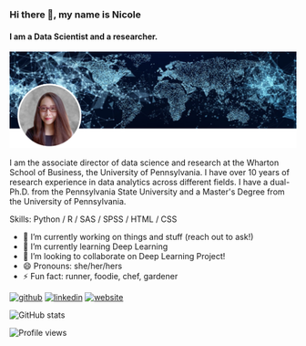 ### Hi there 👋, my name is Nicole
#### I am a Data Scientist and a researcher.

![I am a Data Scientist and a researcher](https://github.com/nicolewang12/nicolewang12/blob/main/Screen%20Shot%202021-08-16%20at%202.08.02%20PM.png)

I am the associate director of data science and research at the Wharton School of Business, the University of Pennsylvania. I have over 10 years of research experience in data analytics across different fields. I have a dual-Ph.D. from the Pennsylvania State University and a Master's Degree from the University of Pennsylvania. 

Skills: Python / R / SAS / SPSS / HTML / CSS

- 🔭 I’m currently working on things and stuff (reach out to ask!)  
- 🌱 I’m currently learning Deep Learning 
- 👯 I’m looking to collaborate on Deep Learning Project! 
- 😄 Pronouns: she/her/hers 
- ⚡ Fun fact: runner, foodie, chef, gardener  


[<img src='https://cdn.jsdelivr.net/npm/simple-icons@3.0.1/icons/github.svg' alt='github' height='40'>](https://github.com/nicolewang12)  [<img src='https://cdn.jsdelivr.net/npm/simple-icons@3.0.1/icons/linkedin.svg' alt='linkedin' height='40'>](https://www.linkedin.com/in/nicolerwang/)  [<img src='https://cdn.jsdelivr.net/npm/simple-icons@3.0.1/icons/icloud.svg' alt='website' height='40'>](http://www.nicolerwang.com/)  

![GitHub stats](https://github-readme-stats.vercel.app/api?username=nicolewang12&show_icons=true)  

![Profile views](https://gpvc.arturio.dev/nicolewang12)  
